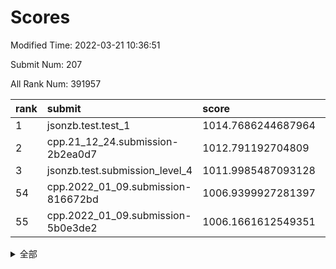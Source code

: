 # Scores

Modified Time: 2022-03-21 10:36:51

Submit Num: 207

All Rank Num: 391957

| rank |               submit               |       score        |       sigma        | pk_num |
| :--- | :--------------------------------- | :----------------- | :----------------- | :----- |
| 1    | jsonzb.test.test_1                 | 1014.7686244687964 | 0.84780157442036   | 7576   |
| 2    | cpp.21_12_24.submission-2b2ea0d7   | 1012.791192704809  | 0.7812466865716712 | 7576   |
| 3    | jsonzb.test.submission_level_4     | 1011.9985487093128 | 0.7931335110894773 | 7572   |
| 54   | cpp.2022_01_09.submission-816672bd | 1006.9399927281397 | 0.7209412739174755 | 7576   |
| 55   | cpp.2022_01_09.submission-5b0e3de2 | 1006.1661612549351 | 0.7254243593544272 | 7573   |


<details>
<summary>全部</summary>

| rank |                 submit                 |       score        |       sigma        | pk_num |
| :--- | :------------------------------------- | :----------------- | :----------------- | :----- |
| 1    | jsonzb.test.test_1                     | 1014.7686244687964 | 0.84780157442036   | 7576   |
| 2    | cpp.21_12_24.submission-2b2ea0d7       | 1012.791192704809  | 0.7812466865716712 | 7576   |
| 3    | jsonzb.test.submission_level_4         | 1011.9985487093128 | 0.7931335110894773 | 7572   |
| 4    | gobigger.level_3.submission_level_3_15 | 1011.8005367212296 | 0.7649393004431002 | 7580   |
| 5    | gobigger.level_3.submission_level_3_6  | 1011.6036280078988 | 0.7681835314540613 | 7572   |
| 6    | gobigger.level_3.submission_level_3_26 | 1011.378166075444  | 0.7786918051791628 | 7571   |
| 7    | gobigger.level_3.submission_level_3_46 | 1011.0468083259798 | 0.7602917395462775 | 7576   |
| 8    | gobigger.level_3.submission_level_3_2  | 1011.0018917056955 | 0.7576359889004077 | 7577   |
| 9    | gobigger.level_3.submission_level_3_44 | 1010.911294671112  | 0.7797808332636919 | 7573   |
| 10   | gobigger.level_3.submission_level_3_12 | 1010.7478236894278 | 0.752875736044331  | 7573   |
| 11   | gobigger.level_3.submission_level_3_11 | 1010.7239865896498 | 0.7870751194732837 | 7576   |
| 12   | gobigger.level_3.submission_level_3_45 | 1010.6346601065812 | 0.7610482728353245 | 7574   |
| 13   | gobigger.level_3.submission_level_3_7  | 1010.6319772598397 | 0.7881115277550215 | 7573   |
| 14   | gobigger.level_3.submission_level_3_24 | 1010.6119038877237 | 0.7882919844017044 | 7572   |
| 15   | gobigger.level_3.submission_level_3_0  | 1010.5714360210626 | 0.765441214781182  | 7576   |
| 16   | gobigger.level_3.submission_level_3_3  | 1010.3877061858318 | 0.7607508137075969 | 7575   |
| 17   | gobigger.level_3.submission_level_3_10 | 1010.3330365517243 | 0.7552482712630478 | 7572   |
| 18   | gobigger.level_3.submission_level_3_31 | 1010.3295323592805 | 0.7514922669679459 | 7576   |
| 19   | gobigger.level_3.submission_level_3_36 | 1010.3157430652046 | 0.756486993863598  | 7572   |
| 20   | gobigger.level_3.submission_level_3_14 | 1010.2850669036775 | 0.7553609331415564 | 7575   |
| 21   | gobigger.level_3.submission_level_3_43 | 1010.2776270242741 | 0.7696918850600637 | 7572   |
| 22   | gobigger.level_3.submission_level_3_22 | 1010.2773027482099 | 0.7568999602202958 | 7575   |
| 23   | gobigger.level_3.submission_level_3_33 | 1010.1550871003546 | 0.7577295635716772 | 7567   |
| 24   | gobigger.level_3.submission_level_3_35 | 1010.139037980606  | 0.742361425328545  | 7565   |
| 25   | gobigger.level_3.submission_level_3_47 | 1010.043647243204  | 0.7527942224618357 | 7571   |
| 26   | gobigger.level_3.submission_level_3_21 | 1010.0094616936971 | 0.7547660556517991 | 7576   |
| 27   | gobigger.level_3.submission_level_3_29 | 1009.9901962224874 | 0.7610613635357191 | 7575   |
| 28   | gobigger.level_3.submission_level_3_4  | 1009.9666568761406 | 0.7623053839911189 | 7574   |
| 29   | gobigger.level_3.submission_level_3_40 | 1009.9661545265621 | 0.7365534493269731 | 7576   |
| 30   | gobigger.level_3.submission_level_3_49 | 1009.9300972916297 | 0.7548363045803623 | 7575   |
| 31   | gobigger.level_3.submission_level_3_17 | 1009.9248878212212 | 0.761002944993148  | 7574   |
| 32   | gobigger.level_3.submission_level_3_39 | 1009.9197560388386 | 0.762716709977432  | 7571   |
| 33   | gobigger.level_3.submission_level_3_34 | 1009.7728365524006 | 0.760372840132011  | 7577   |
| 34   | gobigger.level_3.submission_level_3_18 | 1009.7232586552811 | 0.7775459557683917 | 7571   |
| 35   | gobigger.level_3.submission_level_3_19 | 1009.6816016008667 | 0.7501122403004665 | 7575   |
| 36   | gobigger.level_3.submission_level_3_27 | 1009.6234533117772 | 0.7524878495621653 | 7574   |
| 37   | gobigger.level_3.submission_level_3_37 | 1009.4728312180819 | 0.7605049704102659 | 7573   |
| 38   | gobigger.level_3.submission_level_3_38 | 1009.4336627408815 | 0.7429278627816345 | 7574   |
| 39   | gobigger.level_3.submission_level_3_1  | 1009.3547568261648 | 0.7446031083137642 | 7574   |
| 40   | gobigger.level_3.submission_level_3_16 | 1009.3232119895763 | 0.7608643885033104 | 7571   |
| 41   | gobigger.level_3.submission_level_3_41 | 1009.2464823191434 | 0.7477333124903679 | 7574   |
| 42   | gobigger.level_3.submission_level_3_13 | 1009.194182185719  | 0.7557864758263858 | 7578   |
| 43   | gobigger.level_3.submission_level_3_42 | 1009.1853690349622 | 0.7506152536868608 | 7571   |
| 44   | gobigger.level_3.submission_level_3_5  | 1009.1262484861301 | 0.750185738726577  | 7576   |
| 45   | gobigger.level_3.submission_level_3_20 | 1009.1239689879063 | 0.7459738462659187 | 7575   |
| 46   | gobigger.level_3.submission_level_3_8  | 1009.0679481020711 | 0.7658036669460194 | 7574   |
| 47   | gobigger.level_3.submission_level_3_9  | 1009.0555155036155 | 0.7550583478357041 | 7580   |
| 48   | gobigger.level_3.submission_level_3_25 | 1009.0370001697645 | 0.7474996869705232 | 7579   |
| 49   | gobigger.level_3.submission_level_3_28 | 1009.0320202618857 | 0.7440644959993908 | 7571   |
| 50   | gobigger.level_3.submission_level_3_32 | 1009.0035904225892 | 0.7518520773755895 | 7578   |
| 51   | gobigger.level_3.submission_level_3_23 | 1008.8649976547107 | 0.7423525790914531 | 7573   |
| 52   | gobigger.level_3.submission_level_3_30 | 1008.3945912421333 | 0.767814652789552  | 7574   |
| 53   | gobigger.level_3.submission_level_3_48 | 1008.0006376417579 | 0.7416480309109276 | 7571   |
| 54   | cpp.2022_01_09.submission-816672bd     | 1006.9399927281397 | 0.7209412739174755 | 7576   |
| 55   | cpp.2022_01_09.submission-5b0e3de2     | 1006.1661612549351 | 0.7254243593544272 | 7573   |
| 56   | gobigger.level_1.submission_level_1_3  | 1004.7799278799502 | 0.7326887802607948 | 7578   |
| 57   | gobigger.level_1.submission_level_1_37 | 1004.4376352095005 | 0.7249173167730639 | 7580   |
| 58   | gobigger.level_1.submission_level_1_21 | 1004.4231795232296 | 0.7313176696513402 | 7573   |
| 59   | gobigger.level_1.submission_level_1_20 | 1004.3607764188105 | 0.713549729703615  | 7568   |
| 60   | gobigger.level_1.submission_level_1_27 | 1004.3432909193871 | 0.7041336348540732 | 7572   |
| 61   | gobigger.level_1.submission_level_1_17 | 1004.2775050814033 | 0.728670594807353  | 7577   |
| 62   | gobigger.level_1.submission_level_1_45 | 1004.2117922183551 | 0.7252523814823362 | 7578   |
| 63   | gobigger.level_1.submission_level_1_1  | 1004.1920770751743 | 0.72413605952976   | 7577   |
| 64   | gobigger.level_1.submission_level_1_15 | 1004.1166556644065 | 0.721162630960344  | 7577   |
| 65   | gobigger.level_1.submission_level_1_46 | 1004.0191912118906 | 0.7226174645147833 | 7575   |
| 66   | gobigger.level_1.submission_level_1_18 | 1004.0104655271113 | 0.71696052820676   | 7568   |
| 67   | gobigger.level_1.submission_level_1_24 | 1003.9831882756813 | 0.718759090071202  | 7573   |
| 68   | gobigger.level_1.submission_level_1_4  | 1003.9785322039695 | 0.7222516169978553 | 7576   |
| 69   | gobigger.level_1.submission_level_1_2  | 1003.965766186194  | 0.7197171397465754 | 7573   |
| 70   | gobigger.level_1.submission_level_1_8  | 1003.9533200099442 | 0.7181425031046677 | 7572   |
| 71   | gobigger.level_1.submission_level_1_5  | 1003.852410098697  | 0.7269968426256681 | 7576   |
| 72   | gobigger.level_1.submission_level_1_38 | 1003.7960592353978 | 0.7126425770148475 | 7578   |
| 73   | gobigger.level_1.submission_level_1_26 | 1003.7870798479418 | 0.7123300237347053 | 7578   |
| 74   | gobigger.level_1.submission_level_1_49 | 1003.7351066943576 | 0.7079183352086116 | 7572   |
| 75   | gobigger.level_1.submission_level_1_40 | 1003.646793052577  | 0.7248067019345255 | 7577   |
| 76   | gobigger.level_1.submission_level_1_28 | 1003.6431147131614 | 0.7127083259963022 | 7583   |
| 77   | gobigger.level_1.submission_level_1_25 | 1003.6386550473944 | 0.7324280124422189 | 7574   |
| 78   | gobigger.level_1.submission_level_1_13 | 1003.5736807660081 | 0.7106280780114851 | 7565   |
| 79   | gobigger.level_1.submission_level_1_11 | 1003.51749037161   | 0.7235872314941647 | 7571   |
| 80   | gobigger.level_1.submission_level_1_35 | 1003.5071560813161 | 0.7268828683969751 | 7574   |
| 81   | gobigger.level_1.submission_level_1_29 | 1003.5018681899342 | 0.7260072770233965 | 7573   |
| 82   | gobigger.level_1.submission_level_1_39 | 1003.4770471663597 | 0.7108694953797321 | 7574   |
| 83   | gobigger.level_1.submission_level_1_42 | 1003.4094322982833 | 0.7176860748108067 | 7572   |
| 84   | gobigger.level_1.submission_level_1_23 | 1003.3764956636583 | 0.7186835134749495 | 7573   |
| 85   | gobigger.level_1.submission_level_1_41 | 1003.1520822377759 | 0.7209704340983766 | 7579   |
| 86   | gobigger.level_1.submission_level_1_19 | 1003.1154899229981 | 0.7066076648054386 | 7572   |
| 87   | gobigger.level_1.submission_level_1_43 | 1003.0793966334408 | 0.7232690277164004 | 7579   |
| 88   | gobigger.level_1.submission_level_1_33 | 1003.0771387722041 | 0.7084248377044705 | 7574   |
| 89   | gobigger.level_1.submission_level_1_9  | 1003.0558058041163 | 0.7407074276139517 | 7573   |
| 90   | gobigger.level_1.submission_level_1_22 | 1003.0416334534412 | 0.7110910948988404 | 7577   |
| 91   | gobigger.level_1.submission_level_1_48 | 1003.028964937388  | 0.7221278374671265 | 7568   |
| 92   | gobigger.level_1.submission_level_1_36 | 1003.0107228556576 | 0.7148173700345261 | 7577   |
| 93   | gobigger.level_1.submission_level_1_14 | 1002.9410811181901 | 0.7232026595796275 | 7579   |
| 94   | gobigger.level_1.submission_level_1_30 | 1002.8772661569016 | 0.7084520371438823 | 7574   |
| 95   | gobigger.level_1.submission_level_1_16 | 1002.8003586428939 | 0.7296301681483799 | 7567   |
| 96   | gobigger.level_1.submission_level_1_0  | 1002.6659486998614 | 0.7132067798053336 | 7571   |
| 97   | gobigger.level_1.submission_level_1_34 | 1002.6094152799459 | 0.7214702375210654 | 7575   |
| 98   | gobigger.level_1.submission_level_1_7  | 1002.5184460574377 | 0.7084338063755828 | 7570   |
| 99   | gobigger.level_1.submission_level_1_10 | 1002.4157229977692 | 0.7227748203695644 | 7574   |
| 100  | gobigger.level_1.submission_level_1_31 | 1002.3813121156671 | 0.7105527282141036 | 7577   |
| 101  | gobigger.level_1.submission_level_1_44 | 1002.331446952899  | 0.7150010820163911 | 7570   |
| 102  | gobigger.level_1.submission_level_1_32 | 1002.2387142314601 | 0.717467400464664  | 7568   |
| 103  | gobigger.level_1.submission_level_1_47 | 1002.0842367064179 | 0.7161229125288003 | 7576   |
| 104  | gobigger.level_1.submission_level_1_6  | 1001.9366670561495 | 0.7088728368826683 | 7572   |
| 105  | gobigger.level_1.submission_level_1_12 | 1001.794611287017  | 0.7070416924098026 | 7572   |
| 106  | gobigger.random.submission_random_30   | 997.3658216887219  | 0.72101900638667   | 7576   |
| 107  | gobigger.random.submission_random_7    | 997.0228220517765  | 0.703492895800878  | 7575   |
| 108  | gobigger.random.submission_random_48   | 996.8963198621873  | 0.7023631431576818 | 7581   |
| 109  | gobigger.random.submission_random_13   | 996.8199136458956  | 0.7038823504771635 | 7567   |
| 110  | gobigger.random.submission_random_3    | 996.7106255241281  | 0.7146937693219867 | 7569   |
| 111  | gobigger.random.submission_random_45   | 996.6799794163963  | 0.7090267168834494 | 7569   |
| 112  | gobigger.random.submission_random_11   | 996.6184214862275  | 0.7127261111081774 | 7578   |
| 113  | gobigger.random.submission_random_26   | 996.5626294589973  | 0.7071396724164046 | 7568   |
| 114  | gobigger.random.submission_random_41   | 996.5400612555138  | 0.718632399465669  | 7572   |
| 115  | gobigger.random.submission_random_19   | 996.4726040476128  | 0.7070983113834651 | 7572   |
| 116  | gobigger.random.submission_random_22   | 996.4632804308084  | 0.7015217728261884 | 7572   |
| 117  | gobigger.random.submission_random_28   | 996.4314024834993  | 0.7168140059550662 | 7573   |
| 118  | gobigger.random.submission_random_34   | 996.4259900476018  | 0.708859771825973  | 7575   |
| 119  | gobigger.random.submission_random_37   | 996.4224561640873  | 0.7118544935172365 | 7574   |
| 120  | gobigger.random.submission_random_33   | 996.4127158785537  | 0.7147230454584101 | 7573   |
| 121  | gobigger.random.submission_random_12   | 996.29890027346    | 0.7040781263345595 | 7571   |
| 122  | gobigger.random.submission_random_20   | 996.258687144609   | 0.7051803293656203 | 7574   |
| 123  | gobigger.random.submission_random_1    | 996.2280810393556  | 0.7092960503344582 | 7578   |
| 124  | gobigger.random.submission_random_23   | 996.2191885337232  | 0.7099621059373789 | 7568   |
| 125  | gobigger.random.submission_random_49   | 996.1859895986836  | 0.7127916809347383 | 7572   |
| 126  | gobigger.random.submission_random_39   | 996.1821797729945  | 0.7269684716289263 | 7574   |
| 127  | gobigger.random.submission_random_42   | 996.1042123554485  | 0.7192122141098419 | 7577   |
| 128  | gobigger.random.submission_random_8    | 996.0048834217838  | 0.7122029267845    | 7569   |
| 129  | gobigger.random.submission_random_47   | 995.940801349428   | 0.7148312162956988 | 7570   |
| 130  | gobigger.random.submission_random_5    | 995.9138109923999  | 0.7101725183949409 | 7570   |
| 131  | gobigger.random.submission_random_18   | 995.8562340657129  | 0.7257408066403457 | 7571   |
| 132  | gobigger.random.submission_random_38   | 995.8322677645103  | 0.6917542675537303 | 7576   |
| 133  | gobigger.random.submission_random_43   | 995.821861392269   | 0.7127607932064901 | 7576   |
| 134  | gobigger.random.submission_random_2    | 995.8201410114256  | 0.7136686885346302 | 7572   |
| 135  | gobigger.random.submission_random_0    | 995.7720238984267  | 0.7163301571502394 | 7574   |
| 136  | gobigger.random.submission_random_31   | 995.7556259199267  | 0.7086220990439162 | 7576   |
| 137  | gobigger.random.submission_random_4    | 995.6841982708166  | 0.7056573024045786 | 7574   |
| 138  | gobigger.random.submission_random_46   | 995.6699470396491  | 0.7027126244019196 | 7579   |
| 139  | gobigger.random.submission_random_44   | 995.6652422053041  | 0.6991061840307855 | 7566   |
| 140  | gobigger.random.submission_random_27   | 995.6029683800299  | 0.6878196001494421 | 7574   |
| 141  | gobigger.random.submission_random_17   | 995.5304198883904  | 0.7144558504623963 | 7578   |
| 142  | gobigger.random.submission_random_35   | 995.4523341300605  | 0.7084740741102993 | 7576   |
| 143  | gobigger.random.submission_random_16   | 995.405716929989   | 0.7114627700647415 | 7573   |
| 144  | gobigger.random.submission_random_24   | 995.3773750852095  | 0.7087318586212857 | 7573   |
| 145  | gobigger.random.submission_random_25   | 995.3426561475513  | 0.7274381899246323 | 7572   |
| 146  | gobigger.random.submission_random_9    | 995.3238976673657  | 0.7135105499164688 | 7577   |
| 147  | gobigger.random.submission_random_36   | 995.2695938691745  | 0.721242891287816  | 7575   |
| 148  | gobigger.random.submission_random_6    | 995.1797527903659  | 0.7041799230589055 | 7575   |
| 149  | gobigger.random.submission_random_32   | 995.0856768759213  | 0.7087549458179323 | 7571   |
| 150  | gobigger.random.submission_random_15   | 995.0205417807556  | 0.7082329463768589 | 7578   |
| 151  | gobigger.random.submission_random_21   | 994.7516581376849  | 0.7141254958224119 | 7578   |
| 152  | gobigger.random.submission_random_14   | 994.7169845506191  | 0.7158129206287578 | 7575   |
| 153  | gobigger.random.submission_random_10   | 994.6731725449382  | 0.7145009197521898 | 7574   |
| 154  | gobigger.random.submission_random_40   | 994.6259085068547  | 0.7170062876376149 | 7575   |
| 155  | gobigger.random.submission_random_29   | 994.4430364195382  | 0.7410898951465008 | 7571   |
| 156  | gobigger.level_2.submission_level_2_44 | 994.3452334762159  | 0.735513091535004  | 7585   |
| 157  | gobigger.level_2.submission_level_2_42 | 993.6435789436057  | 0.7383445635419399 | 7579   |
| 158  | gobigger.level_2.submission_level_2_32 | 993.5561623471395  | 0.7195002072316176 | 7580   |
| 159  | gobigger.level_2.submission_level_2_23 | 993.4868514647901  | 0.7393130758160683 | 7569   |
| 160  | gobigger.level_2.submission_level_2_18 | 993.3933146384636  | 0.7340712364988864 | 7573   |
| 161  | gobigger.level_2.submission_level_2_5  | 993.0733670384739  | 0.7300743177105445 | 7575   |
| 162  | gobigger.level_2.submission_level_2_8  | 993.0488143010889  | 0.7275923964466027 | 7572   |
| 163  | gobigger.level_2.submission_level_2_19 | 992.8974578371854  | 0.7449631301468111 | 7579   |
| 164  | gobigger.level_2.submission_level_2_20 | 992.8309628034151  | 0.732438328004674  | 7570   |
| 165  | gobigger.level_2.submission_level_2_45 | 992.8293835736113  | 0.7380495246803134 | 7579   |
| 166  | gobigger.level_2.submission_level_2_0  | 992.650012291188   | 0.7282314083412541 | 7574   |
| 167  | gobigger.level_2.submission_level_2_37 | 992.5949573457538  | 0.7566231538065369 | 7578   |
| 168  | gobigger.level_2.submission_level_2_30 | 992.582146327798   | 0.7248594746867417 | 7571   |
| 169  | gobigger.level_2.submission_level_2_6  | 992.5112614092544  | 0.7277023593028804 | 7570   |
| 170  | gobigger.level_2.submission_level_2_21 | 992.5002880487207  | 0.7559983979469934 | 7569   |
| 171  | gobigger.level_2.submission_level_2_27 | 992.4617481419473  | 0.7322697503742932 | 7575   |
| 172  | gobigger.level_2.submission_level_2_29 | 992.4287262902947  | 0.7215044816065233 | 7570   |
| 173  | gobigger.level_2.submission_level_2_22 | 992.40111669951    | 0.7412934846614181 | 7581   |
| 174  | gobigger.level_2.submission_level_2_4  | 992.2561140458051  | 0.7416048751543578 | 7576   |
| 175  | gobigger.level_2.submission_level_2_13 | 992.2459670329259  | 0.7427941071419687 | 7574   |
| 176  | gobigger.level_2.submission_level_2_10 | 992.2275466583108  | 0.7439389659011165 | 7578   |
| 177  | gobigger.level_2.submission_level_2_26 | 992.2266180315198  | 0.741313881408256  | 7572   |
| 178  | gobigger.level_2.submission_level_2_33 | 992.1894955139904  | 0.743961990246588  | 7578   |
| 179  | gobigger.level_2.submission_level_2_38 | 992.0864174664615  | 0.7461270648144489 | 7578   |
| 180  | gobigger.level_2.submission_level_2_35 | 992.06965270938    | 0.7409962734910438 | 7571   |
| 181  | gobigger.level_2.submission_level_2_49 | 991.9704933306266  | 0.7548169905603919 | 7573   |
| 182  | gobigger.level_2.submission_level_2_11 | 991.9595306373982  | 0.7492557481233993 | 7572   |
| 183  | gobigger.level_2.submission_level_2_40 | 991.8282926918441  | 0.7309542479535702 | 7579   |
| 184  | gobigger.level_2.submission_level_2_43 | 991.8220981203765  | 0.7475392958736921 | 7577   |
| 185  | gobigger.level_2.submission_level_2_3  | 991.7130845220822  | 0.7458245906194899 | 7572   |
| 186  | gobigger.level_2.submission_level_2_1  | 991.7098633725989  | 0.7463548078428256 | 7572   |
| 187  | gobigger.level_2.submission_level_2_16 | 991.6979876854072  | 0.7414583347809585 | 7572   |
| 188  | gobigger.level_2.submission_level_2_25 | 991.6781486910928  | 0.7541216235519441 | 7575   |
| 189  | gobigger.level_2.submission_level_2_7  | 991.6692561428912  | 0.7481838080523218 | 7577   |
| 190  | gobigger.level_2.submission_level_2_39 | 991.6427662858164  | 0.7489717230009312 | 7574   |
| 191  | gobigger.level_2.submission_level_2_24 | 991.6386006817249  | 0.7668944987230812 | 7574   |
| 192  | gobigger.level_2.submission_level_2_36 | 991.6376675998771  | 0.7380471167620407 | 7572   |
| 193  | gobigger.level_2.submission_level_2_34 | 991.6123231592521  | 0.7409759701192903 | 7575   |
| 194  | gobigger.level_2.submission_level_2_28 | 991.5819861575761  | 0.7491316308744128 | 7577   |
| 195  | gobigger.level_2.submission_level_2_12 | 991.5101726807442  | 0.7514287396139384 | 7577   |
| 196  | gobigger.level_2.submission_level_2_14 | 991.4101451657767  | 0.751969108686054  | 7581   |
| 197  | gobigger.level_2.submission_level_2_48 | 991.3650650901698  | 0.7529592664674195 | 7577   |
| 198  | gobigger.level_2.submission_level_2_2  | 991.203470071379   | 0.7605595582006701 | 7574   |
| 199  | gobigger.level_2.submission_level_2_41 | 991.1087218996435  | 0.7498705258963736 | 7574   |
| 200  | gobigger.level_2.submission_level_2_31 | 991.0728983592671  | 0.7550231041287356 | 7571   |
| 201  | gobigger.level_2.submission_level_2_47 | 990.988621382164   | 0.7572601953728332 | 7572   |
| 202  | gobigger.level_2.submission_level_2_46 | 990.9184777727577  | 0.7479113868362135 | 7572   |
| 203  | gobigger.level_2.submission_level_2_17 | 990.8563433462737  | 0.7655487743637883 | 7577   |
| 204  | gobigger.level_2.submission_level_2_15 | 990.6128813915399  | 0.7463713909790829 | 7567   |
| 205  | gobigger.level_2.submission_level_2_9  | 990.3296479597499  | 0.7731504564997915 | 7579   |
| 206  | gobigger.none.submission_none_0        | 975.15925404979    | 1.4738769995785965 | 7572   |
| 207  | gobigger.none.submission_none_1        | 973.9119325596241  | 1.642060845110831  | 7574   |

</details>
